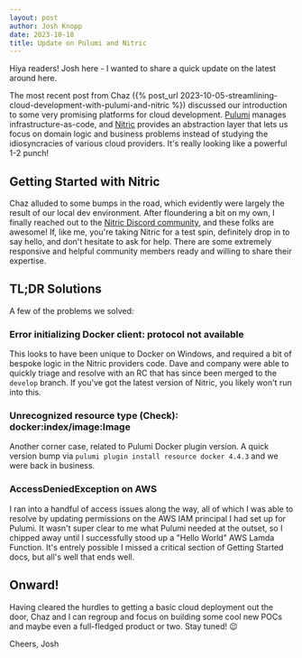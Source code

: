 ```yaml
---
layout: post
author: Josh Knopp
date: 2023-10-18
title: Update on Pulumi and Nitric
---
```


Hiya readers! Josh here - I wanted to share a quick update on the latest around here.

The most recent post from Chaz ({% post_url 2023-10-05-streamlining-cloud-development-with-pulumi-and-nitric %}) discussed our introduction to some very promising platforms for cloud development. [Pulumi](https://www.pulumi.com/) manages infrastructure-as-code, and [Nitric](https://nitric.io/) provides an abstraction layer that lets us focus on domain logic and business problems instead of studying the idiosyncracies of various cloud providers. It's really looking like a powerful 1-2 punch!

## Getting Started with Nitric

Chaz alluded to some bumps in the road, which evidently were largely the result of our local dev environment. After floundering a bit on my own, I finally reached out to the [Nitric Discord community](https://discord.com/channels/955259353043173427/955259353043173430), and these folks are awesome! If, like me, you're taking Nitric for a test spin, definitely drop in to say hello, and don't hesitate to ask for help. There are some extremely responsive and helpful community members ready and willing to share their expertise.

## TL;DR Solutions

A few of the problems we solved:

### Error initializing Docker client: protocol not available

This looks to have been unique to Docker on Windows, and required a bit of bespoke logic in the Nitric providers code. Dave and company were able to quickly triage and resolve with an RC that has since been merged to the `develop` branch. If you've got the latest version of Nitric, you likely won't run into this.

### Unrecognized resource type (Check): docker:index/image:Image

Another corner case, related to Pulumi Docker plugin version. A quick version bump via `pulumi plugin install resource docker 4.4.3` and we were back in business.

### AccessDeniedException on AWS

I ran into a handful of access issues along the way, all of which I was able to resolve by updating permissions on the AWS IAM principal I had set up for Pulumi. It wasn't super clear to me what Pulumi needed at the outset, so I chipped away until I successfully stood up a "Hello World" AWS Lamda Function. It's entrely possible I missed a critical section of Getting Started docs, but all's well that ends well.

## Onward!

Having cleared the hurdles to getting a basic cloud deployment out the door, Chaz and I can regroup and focus on building some cool new POCs and maybe even a full-fledged product or two. Stay tuned! 😉

Cheers,
Josh

